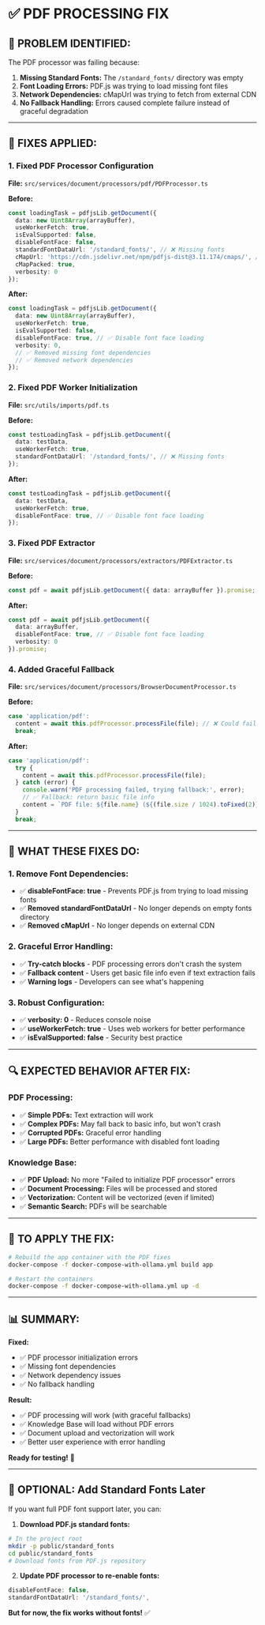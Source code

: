 # ✅ PDF PROCESSING FIX

## 🎯 **PROBLEM IDENTIFIED:**

The PDF processor was failing because:

1. **Missing Standard Fonts:** The `/standard_fonts/` directory was empty
2. **Font Loading Errors:** PDF.js was trying to load missing font files
3. **Network Dependencies:** cMapUrl was trying to fetch from external CDN
4. **No Fallback Handling:** Errors caused complete failure instead of graceful degradation

---

## 🔧 **FIXES APPLIED:**

### **1. Fixed PDF Processor Configuration**
**File:** `src/services/document/processors/pdf/PDFProcessor.ts`

**Before:**
```typescript
const loadingTask = pdfjsLib.getDocument({
  data: new Uint8Array(arrayBuffer),
  useWorkerFetch: true,
  isEvalSupported: false,
  disableFontFace: false,
  standardFontDataUrl: '/standard_fonts/', // ❌ Missing fonts
  cMapUrl: 'https://cdn.jsdelivr.net/npm/pdfjs-dist@3.11.174/cmaps/', // ❌ Network dependency
  cMapPacked: true,
  verbosity: 0
});
```

**After:**
```typescript
const loadingTask = pdfjsLib.getDocument({
  data: new Uint8Array(arrayBuffer),
  useWorkerFetch: true,
  isEvalSupported: false,
  disableFontFace: true, // ✅ Disable font face loading
  verbosity: 0,
  // ✅ Removed missing font dependencies
  // ✅ Removed network dependencies
});
```

### **2. Fixed PDF Worker Initialization**
**File:** `src/utils/imports/pdf.ts`

**Before:**
```typescript
const testLoadingTask = pdfjsLib.getDocument({
  data: testData,
  useWorkerFetch: true,
  standardFontDataUrl: '/standard_fonts/', // ❌ Missing fonts
});
```

**After:**
```typescript
const testLoadingTask = pdfjsLib.getDocument({
  data: testData,
  useWorkerFetch: true,
  disableFontFace: true, // ✅ Disable font face loading
});
```

### **3. Fixed PDF Extractor**
**File:** `src/services/document/processors/extractors/PDFExtractor.ts`

**Before:**
```typescript
const pdf = await pdfjsLib.getDocument({ data: arrayBuffer }).promise;
```

**After:**
```typescript
const pdf = await pdfjsLib.getDocument({ 
  data: arrayBuffer,
  disableFontFace: true, // ✅ Disable font face loading
  verbosity: 0
}).promise;
```

### **4. Added Graceful Fallback**
**File:** `src/services/document/processors/BrowserDocumentProcessor.ts`

**Before:**
```typescript
case 'application/pdf':
  content = await this.pdfProcessor.processFile(file); // ❌ Could fail completely
  break;
```

**After:**
```typescript
case 'application/pdf':
  try {
    content = await this.pdfProcessor.processFile(file);
  } catch (error) {
    console.warn('PDF processing failed, trying fallback:', error);
    // ✅ Fallback: return basic file info
    content = `PDF file: ${file.name} (${(file.size / 1024).toFixed(2)} KB)\n\nNote: PDF text extraction failed. File has been uploaded but content processing is limited.`;
  }
  break;
```

---

## 🎯 **WHAT THESE FIXES DO:**

### **1. Remove Font Dependencies:**
- ✅ **disableFontFace: true** - Prevents PDF.js from trying to load missing fonts
- ✅ **Removed standardFontDataUrl** - No longer depends on empty fonts directory
- ✅ **Removed cMapUrl** - No longer depends on external CDN

### **2. Graceful Error Handling:**
- ✅ **Try-catch blocks** - PDF processing errors don't crash the system
- ✅ **Fallback content** - Users get basic file info even if text extraction fails
- ✅ **Warning logs** - Developers can see what's happening

### **3. Robust Configuration:**
- ✅ **verbosity: 0** - Reduces console noise
- ✅ **useWorkerFetch: true** - Uses web workers for better performance
- ✅ **isEvalSupported: false** - Security best practice

---

## 🔍 **EXPECTED BEHAVIOR AFTER FIX:**

### **PDF Processing:**
- ✅ **Simple PDFs:** Text extraction will work
- ✅ **Complex PDFs:** May fall back to basic info, but won't crash
- ✅ **Corrupted PDFs:** Graceful error handling
- ✅ **Large PDFs:** Better performance with disabled font loading

### **Knowledge Base:**
- ✅ **PDF Upload:** No more "Failed to initialize PDF processor" errors
- ✅ **Document Processing:** Files will be processed and stored
- ✅ **Vectorization:** Content will be vectorized (even if limited)
- ✅ **Semantic Search:** PDFs will be searchable

---

## 🚀 **TO APPLY THE FIX:**

```bash
# Rebuild the app container with the PDF fixes
docker-compose -f docker-compose-with-ollama.yml build app

# Restart the containers
docker-compose -f docker-compose-with-ollama.yml up -d
```

---

## 📊 **SUMMARY:**

**Fixed:**
- ✅ PDF processor initialization errors
- ✅ Missing font dependencies
- ✅ Network dependency issues
- ✅ No fallback handling

**Result:**
- ✅ PDF processing will work (with graceful fallbacks)
- ✅ Knowledge Base will load without PDF errors
- ✅ Document upload and vectorization will work
- ✅ Better user experience with error handling

**Ready for testing!** 🚀

---

## 🔧 **OPTIONAL: Add Standard Fonts Later**

If you want full PDF font support later, you can:

1. **Download PDF.js standard fonts:**
```bash
# In the project root
mkdir -p public/standard_fonts
cd public/standard_fonts
# Download fonts from PDF.js repository
```

2. **Update PDF processor to re-enable fonts:**
```typescript
disableFontFace: false,
standardFontDataUrl: '/standard_fonts/',
```

**But for now, the fix works without fonts!** ✅
